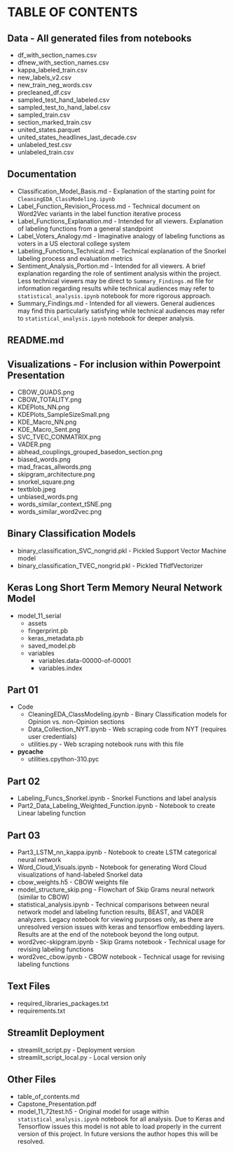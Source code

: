 # TABLE OF CONTENTS

## Data - All generated files from notebooks
- df_with_section_names.csv
- dfnew_with_section_names.csv
- kappa_labeled_train.csv
- new_labels_v2.csv
- new_train_neg_words.csv
- precleaned_df.csv
- sampled_test_hand_labeled.csv
- sampled_test_to_hand_label.csv
- sampled_train.csv
- section_marked_train.csv
- united_states.parquet
- united_states_headlines_last_decade.csv
- unlabeled_test.csv
- unlabeled_train.csv

## Documentation
- Classification_Model_Basis.md - Explanation of the starting point for `CleaningEDA_ClassModeling.ipynb`
- Label_Function_Revision_Process.md - Technical document on Word2Vec variants in the label function iterative process
- Label_Functions_Explanation.md - Intended for all viewers. Explanation of labeling functions from a general standpoint
- Label_Voters_Analogy.md - Imaginative analogy of labeling functions as voters in a US electoral college system
- Labeling_Functions_Technical.md - Technical explanation of the Snorkel labeling process and evaluation metrics
- Sentiment_Analysis_Portion.md - Intended for all viewers. A brief explanation regarding the role of sentiment analysis within the project. Less technical viewers may be direct to `Summary_Findings.md` file for information regarding results while technical audiences may refer to `statistical_analysis.ipynb` notebook for more rigorous approach. 
- Summary_Findings.md - Intended for all viewers. General audiences may find this particularly satisfying while technical audiences may refer to `statistical_analysis.ipynb` notebook for deeper analysis. 

## README.md

## Visualizations - For inclusion within Powerpoint Presentation
- CBOW_QUADS.png
- CBOW_TOTALITY.png
- KDEPlots_NN.png
- KDEPlots_SampleSizeSmall.png
- KDE_Macro_NN.png
- KDE_Macro_Sent.png
- SVC_TVEC_CONMATRIX.png
- VADER.png
- abhead_couplings_grouped_basedon_section.png
- biased_words.png
- mad_fracas_allwords.png
- skipgram_architecture.png
- snorkel_square.png
- textblob.jpeg
- unbiased_words.png
- words_similar_context_tSNE.png
- words_similar_word2vec.png

## Binary Classification Models
- binary_classification_SVC_nongrid.pkl - Pickled Support Vector Machine model
- binary_classification_TVEC_nongrid.pkl - Pickled TfidfVectorizer

## Keras Long Short Term Memory Neural Network Model
- model_11_serial
  - assets
  - fingerprint.pb
  - keras_metadata.pb
  - saved_model.pb
  - variables
    - variables.data-00000-of-00001
    - variables.index

## Part 01
- Code
  - CleaningEDA_ClassModeling.ipynb - Binary Classification models for Opinion vs. non-Opinion sections
  - Data_Collection_NYT.ipynb - Web scraping code from NYT (requires user credentials)
  - utilities.py - Web scraping notebook runs with this file
- __pycache__
  - utilities.cpython-310.pyc

## Part 02
- Labeling_Funcs_Snorkel.ipynb - Snorkel Functions and label analysis
- Part2_Data_Labeling_Weighted_Function.ipynb - Notebook to create Linear labeling function

## Part 03
- Part3_LSTM_nn_kappa.ipynb - Notebook to create LSTM categorical neural network
- Word_Cloud_Visuals.ipynb - Notebook for generating Word Cloud visualizations of hand-labeled Snorkel data
- cbow_weights.h5 - CBOW weights file
- model_structure_skip.png - Flowchart of Skip Grams neural network (similar to CBOW)
- statistical_analysis.ipynb - Technical comparisons between neural network model and labeling function results, BEAST, and VADER analyzers. Legacy notebook for viewing purposes only, as there are unresolved version issues with keras and tensorflow embedding layers. Results are at the end of the notebook beyond the long output.
- word2vec-skipgram.ipynb - Skip Grams notebook - Technical usage for revising labeling functions
- word2vec_cbow.ipynb - CBOW notebook - Technical usage for revising labeling functions

## Text Files
- required_libraries_packages.txt
- requirements.txt

## Streamlit Deployment
- streamlit_script.py - Deployment version
- streamlit_script_local.py - Local version only

## Other Files
- table_of_contents.md
- Capstone_Presentation.pdf
- model_11_72test.h5 - Original model for usage within `statistical_analysis.ipynb` notebook for all analysis. Due to Keras and Tensorflow issues this model is not able to load properly in the current version of this project. In future versions the author hopes this will be resolved. 

